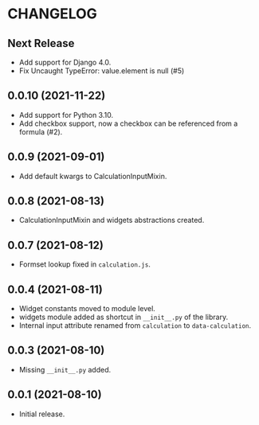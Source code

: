 # CHANGELOG

## Next Release
* Add support for Django 4.0.
* Fix Uncaught TypeError: value.element is null (#5)

## 0.0.10 (2021-11-22)
* Add support for Python 3.10.
* Add checkbox support, now a checkbox can be referenced from a formula (#2).

## 0.0.9 (2021-09-01)
* Add default kwargs to CalculationInputMixin.

## 0.0.8 (2021-08-13)
* CalculationInputMixin and widgets abstractions created.

## 0.0.7 (2021-08-12)
* Formset lookup fixed in `calculation.js`.

## 0.0.4 (2021-08-11)
* Widget constants moved  to module level.
* widgets module added as shortcut in `__init__.py` of the library.
* Internal input attribute renamed from `calculation` to `data-calculation`.

## 0.0.3 (2021-08-10)

* Missing `__init__.py` added.

## 0.0.1 (2021-08-10)

* Initial release.

